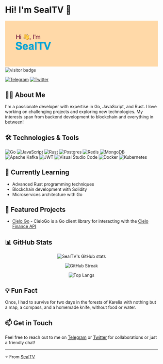 # Hi! I'm SealTV 🦭

![Hi!](./header.png)
![visitor badge](https://visitor-badge.glitch.me/badge?page_id=SealTV.visitor-badge)

[![Telegram](https://img.shields.io/badge/Telegram-2CA5E0?style=for-the-badge&logo=telegram&logoColor=white)](https://t.me/SealTV)
[![Twitter](https://img.shields.io/badge/Twitter-%231DA1F2.svg?style=for-the-badge&logo=Twitter&logoColor=white)](https://twitter.com/SealTV_)

## 👨‍💻 About Me

I'm a passionate developer with expertise in Go, JavaScript, and Rust. I love working on challenging projects and exploring new technologies. My interests span from backend development to blockchain and everything in between!

## 🛠️ Technologies & Tools

![Go](https://img.shields.io/badge/go-%2300ADD8.svg?style=for-the-badge&logo=go&logoColor=white)
![JavaScript](https://img.shields.io/badge/javascript-%23323330.svg?style=for-the-badge&logo=javascript&logoColor=%23F7DF1E)
![Rust](https://img.shields.io/badge/rust-%23000000.svg?style=for-the-badge&logo=rust&logoColor=white)
![Postgres](https://img.shields.io/badge/postgres-%23316192.svg?style=for-the-badge&logo=postgresql&logoColor=white)
![Redis](https://img.shields.io/badge/redis-%23DD0031.svg?style=for-the-badge&logo=redis&logoColor=white)
![MongoDB](https://img.shields.io/badge/MongoDB-%234ea94b.svg?style=for-the-badge&logo=mongodb&logoColor=white)
![Apache Kafka](https://img.shields.io/badge/Apache%20Kafka-000?style=for-the-badge&logo=apachekafka)
![JWT](https://img.shields.io/badge/JWT-black?style=for-the-badge&logo=JSON%20web%20tokens)
![Visual Studio Code](https://img.shields.io/badge/Visual%20Studio%20Code-0078d7.svg?style=for-the-badge&logo=visual-studio-code&logoColor=white)
![Docker](https://img.shields.io/badge/docker-%230db7ed.svg?style=for-the-badge&logo=docker&logoColor=white)
![Kubernetes](https://img.shields.io/badge/kubernetes-%23326ce5.svg?style=for-the-badge&logo=kubernetes&logoColor=white)

## 🌱 Currently Learning

- Advanced Rust programming techniques
- Blockchain development with Solidity
- Microservices architecture with Go

## 🚀 Featured Projects

- [Cielo Go](https://github.com/SealTV/cielogo) - CieloGo is a Go client library for interacting with the [Cielo Finance API](https://api-info.cielo.finance/)

## 📊 GitHub Stats

<p align="center">
  <img src="https://github-readme-stats.vercel.app/api?username=SealTV&show_icons=true&theme=dracula&count_private=true" alt="SealTV's GitHub stats" />
</p>

<p align="center">
  <img src="https://streak-stats.demolab.com?user=SealTV&theme=deuteranopia-friendly-theme&hide_border=true&exclude_days=Sun%2CSat" alt="GitHub Streak" />
</p>

<p align="center">
  <img src="https://github-readme-stats.vercel.app/api/top-langs/?username=SealTV&langs_count=5&theme=dracula&show_icons=true&exclude_repo=iridium-diplom,VeeamTest,NeiralNet" alt="Top Langs" />
</p>

## 💡 Fun Fact

Once, I had to survive for two days in the forests of Karelia with nothing but a map, a compass, and a homemade knife, without food or water.

## 📫 Get in Touch

Feel free to reach out to me on [Telegram](https://t.me/SealTV) or [Twitter](https://twitter.com/SealTV_) for collaborations or just a friendly chat!

---

⭐️ From [SealTV](https://github.com/SealTV)
